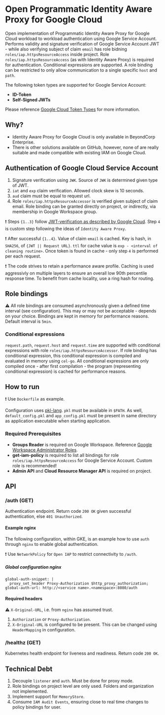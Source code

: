 # Open Programmatic Identity Aware Proxy for Google Cloud
Open implementation of Programmatic Identity Aware Proxy for Google Cloud workload to workload authentication using Google Service Account.
Performs validity and signature verification of Google Service Account JWT - while also verifying subject of claim `email` has role bidning
`roles/iap.httpsResourceAccess` inside project. Role `roles/iap.httpsResourceAccess` (as with Identity Aware Proxy) is required for authentication.
Conditional expressions are supported. A role binding can be restricted to only allow communication to a single specific `host` and `path`.

The following token types are supported for Google Service Account:

- **ID-Token**
- **Self-Signed JWTs**

Please reference [Google Cloud Token Types][Google Cloud Token Types] for more information.

## Why?
- Identity Aware Proxy for Google Cloud is only available in BeyondCorp Enterprise.
- There is other solutions available on GitHub, however, none of are really suitable and made compatible with existing IAM on Google Cloud.

## Authentication of Google Cloud Service Account
1. Signature verification using `JWK`. Source of `JWK` is determined given type of JWT.
2. `iat` and `exp` claim verification. Allowed clock skew is 10 seconds.
3. `aud` claim must be equal to request url.
4. Role `roles/iap.httpsResourceAccessor` is verified given subject of claim email. Role binding can be granted directly on project,
   or indirectly, via membership in Google Workspace group.

:exclamation: Steps `{1..3}` follow [JWT-verification as described by Google Cloud][JWT-Verification]. Step `4` is custom step following
the ideas of `Identity Aware Proxy`.

:exclamation: After successful `{1..4}`. Value of claim `email` is cached. Key is hash, in `SHA256`, of `{JWT || Request URL}`. 
`ttl` for cache value is `exp - <interval of cleaning routine>`. Once token is found in cache - only step `4` is performed per each request.

:exclamation: The code strives to retain a performance aware profile. Caching is used aggressivly on multiple layers to ensure an overall
low 90th percentile response time. To benefit from cache locality, use a ring hash for routing.

## Role bindings
:warning: All role bindings are consumed asynchronously given a defined time interval (see configuration). This may or
may not be acceptable - depends on your choice. Bindings are kept in memory for performance reasons. Default interval is `5min`.

### Conditional expressions
`request.path`, `request.host` and `request.time` are supported with conditional expressions with role `roles/iap.httpsResourceAccessor`. 
If role binding has conditional expression, this conditional expression is compiled and evaluated in memory using `cel-go`. All conditional
expressions are only compiled once - after first compilation - the program (representing conditional expression) is cached for performance reasons.

## How to run
:exclamation: Use `Dockerfile` as example.

Configuration uses [pkl-lang][pkl-lang]. `pkl` must be available in `$PATH`. As well, `default_config.pkl` 
and `app_config.pkl` must be present in same directory as application executable when starting application.

### Required Prerequisites
* **Groups Reader** is required on Google Workspace. Reference [Google Workspace Administrator Roles][Google Workspace Administrator Roles].
* **get-iam-policy** is required to list all bindings for role `roles/iap.httpsResourceAccess` for Google Service Account. Custom role is recommended!
* **Admin API** and **Cloud Resource Manager API** is required on project.

## API 

### /auth (GET)
Authentication endpoint. Return code `200 OK` given successful authentication, else `401 Unauthorized`.

#### Example nginx
The following configuration, within GKE, is an example how to use `auth` through `nginx` to enable global authentication.

:exclamation: Use `NetworkPolicy` for `Open IAP` to restrict connectivity to `/auth`.

##### Global configuration nginx
```
global-auth-snippet: |
  proxy_set_header Proxy-Authorization $http_proxy_authorization;
global-auth-url: http://<service name>.<namespace>:8080/auth
```

#### Required headers
:warning: `X-Original-URL`, i.e. from `nginx` has assumed trust.

1. `Authorization` or `Proxy-Authorization`.
2. `X-Original-URL` is configured to be present. This can be changed using `HeaderMapping` in configuration.

### /healthz (GET)
Kubernetes health endpoint for liveness and readiness. Return code `200 OK`.

## Technical Debt
1. Decouple `listener` and `auth`. Must be done for proxy mode.
2. Role bindings on project level are only used. Folders and organization not implemented.
3. Implement support for `MemoryStore`.
4. Consume `IAM Audit Events`, ensuring close to real time changes to policy bindings for user.

[Google Workspace Groups API]: <https://developers.google.com/admin-sdk/directory/reference/rest/v1/groups> "Google Workspace Groups API"
[Google Workspace Administrator Roles]: <https://support.google.com/a/answer/2405986> "Google Workspace Administrator Roles"
[Google Cloud Token Types]: <https://cloud.google.com/docs/authentication/token-types> "Google Cloud Token Types"
[Programmatic Authentication]: <https://cloud.google.com/iap/docs/authentication-howto#authenticating_from_proxy-authorization_header> "Programmatic Authentication"
[JWT-verification]: <https://cloud.google.com/docs/authentication/token-types#id-aud> "JWT-verification"
[cel-go]: <https://github.com/google/cel-go> "cel-go"
[pkl-lang]: <https://pkl-lang.org/go/current/index.html> "pkl-lang"